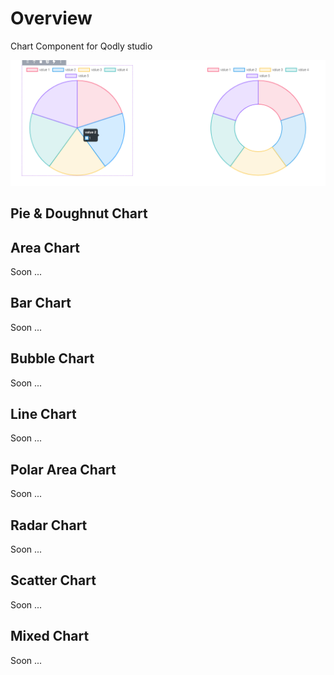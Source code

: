 # Overview

Chart Component for Qodly studio

![image info](public/pie.png)

## Pie & Doughnut Chart

##  Area Chart
Soon ...
##  Bar Chart
Soon ...
##  Bubble Chart
Soon ...
##  Line Chart
Soon ...
##  Polar Area Chart
Soon ...
##  Radar Chart
Soon ...
##  Scatter Chart
Soon ...
##  Mixed Chart 
Soon ...